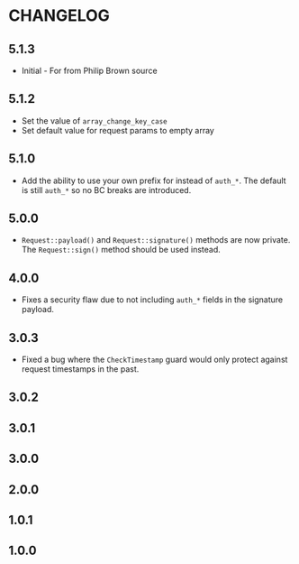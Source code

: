 # CHANGELOG
## 5.1.3
* Initial - For from Philip Brown source 

## 5.1.2

* Set the value of `array_change_key_case`
* Set default value for request params to empty array

## 5.1.0

* Add the ability to use your own prefix for instead of `auth_*`. The default is still `auth_*` so no BC breaks are introduced.

## 5.0.0

* `Request::payload()` and `Request::signature()` methods are now private. The `Request::sign()` method should be used instead.

## 4.0.0

* Fixes a security flaw due to not including `auth_*` fields in the signature payload.

## 3.0.3

* Fixed a bug where the `CheckTimestamp` guard would only protect against request timestamps in the past.

## 3.0.2

## 3.0.1

## 3.0.0

## 2.0.0

## 1.0.1

## 1.0.0
